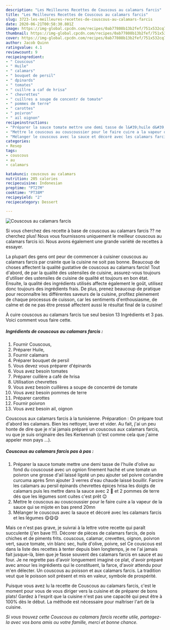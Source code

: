 ```yaml
---
description: "Les Meilleures Recettes de Couscous au calamars farcis"
title: "Les Meilleures Recettes de Couscous au calamars farcis"
slug: 3723-les-meilleures-recettes-de-couscous-au-calamars-farcis
date: 2020-06-21T00:58:30.801Z
image: https://img-global.cpcdn.com/recipes/0ab77808b13b2fef/751x532cq70/couscous-au-calamars-farcis-photo-principale-de-la-recette.jpg
thumbnail: https://img-global.cpcdn.com/recipes/0ab77808b13b2fef/751x532cq70/couscous-au-calamars-farcis-photo-principale-de-la-recette.jpg
cover: https://img-global.cpcdn.com/recipes/0ab77808b13b2fef/751x532cq70/couscous-au-calamars-farcis-photo-principale-de-la-recette.jpg
author: Jacob Quinn
ratingvalue: 4.1
reviewcount: 9
recipeingredient:
- " Couscous"
- " Huile"
- " calamars"
- " bouquet de persil"
- " dpinards"
- " tomates"
- " cuillre a caf de hrisa"
- " chevrettes"
- " cuillres a soupe de concentr de tomate"
- " pommes de terre"
- " carottes"
- " poivron"
- " ail oignon"
recipeinstructions:
- "Préparer la sauce tomate mettre une demi tasse de l&#39;huile d&#39;olive au fond du couscousé avec un ognion finement haché et une tomate un poivron une grosse d&#39;ail laissé ligoté un peu ajouter sel poivre coriandre curcuma après 5mn ajouter 3 verres d&#39;eau chaude laissé bouillir. Farcire les calamars au persil épinards chevrettes épices hrisa les doigts de calamars puis les mettre dans la sauce avec 2 🥕 et 2 pommes de terre dés que les légumes sont cuites c&#39;est prêt 😉"
- "Mettre le couscous au couscoussier pour le faire cuire a la vapeur de la sauce qui se mijote en bas prend 20mn"
- "Mélanger le couscous avec la sauce et décoré avec les calamars farcis et les légumes 😋😋😋"
categories:
- Resep
tags:
- couscous
- au
- calamars

katakunci: couscous au calamars 
nutrition: 205 calories
recipecuisine: Indonesian
preptime: "PT27M"
cooktime: "PT38M"
recipeyield: "2"
recipecategory: Dessert

---
```



![Couscous au calamars farcis](https://img-global.cpcdn.com/recipes/0ab77808b13b2fef/751x532cq70/couscous-au-calamars-farcis-photo-principale-de-la-recette.jpg)

Si vous cherchez des recette à base de couscous au calamars farcis ?? ne cherchez plus! Nous vous fournissons uniquement le meilleur couscous au calamars farcis ici. Nous avons également une grande variété de recettes à essayer.

La plupart des gens ont peur de commencer à cuisiner couscous au calamars farcis par crainte que la cuisine ne soit pas bonne. Beaucoup de choses affectent la qualité gustative de couscous au calamars farcis! Tout d'abord, de par la qualité des ustensiles de cuisine, assurez-vous toujours d'utiliser des ustensiles de cuisine de qualité et toujours en bon état. Ensuite, la qualité des ingrédients utilisés affecte également le goût, utilisez donc toujours des ingrédients frais. De plus, prenez beaucoup de pratique pour reconnaître les différentes saveurs de la cuisine, profitez pleinement de chaque processus de cuisson, car les sentiments d'enthousiasme, de calme et de ne pas être pressé affectent aussi le résultat final de la cuisine!

<!--inarticleads1-->

À cuire couscous au calamars farcis tue seul besion 13 Ingrédients et 3 pas. Voici comment vous faire cette.

##### Ingrédients de couscous au calamars farcis :

1. Fournir  Couscous,
1. Préparer  Huile,
1. Fournir  calamars
1. Préparer  bouquet de persil
1. Vous devez vous préparer  d&#39;épinards
1. Vous avez besoin  tomates
1. Préparer  cuillère a café de hrisa
1. Utilisation  chevrettes
1. Vous avez besoin  cuillères a soupe de concentré de tomate
1. Vous avez besoin  pommes de terre
1. Préparer  carottes
1. Fournir  poivron
1. Vous avez besoin  ail, oignon


Couscous aux calamars farcis à la tunisienne. Préparation : On prépare tout d&#39;abord les calamars. Bien les nettoyer, laver et vider. Au fait, j&#39;ai un peu honte de dire que je n&#39;ai jamais préparé un couscous aux calamars farcis, vu que je suis originaire des îles Kerkennah (c&#39;est comme cela que j&#39;aime appeler mon pays …). 

<!--inarticleads2-->

##### Couscous au calamars farcis pas à pas :

1. Préparer la sauce tomate mettre une demi tasse de l&#39;huile d&#39;olive au fond du couscousé avec un ognion finement haché et une tomate un poivron une grosse d&#39;ail laissé ligoté un peu ajouter sel poivre coriandre curcuma après 5mn ajouter 3 verres d&#39;eau chaude laissé bouillir. Farcire les calamars au persil épinards chevrettes épices hrisa les doigts de calamars puis les mettre dans la sauce avec 2 🥕 et 2 pommes de terre dés que les légumes sont cuites c&#39;est prêt 😉
1. Mettre le couscous au couscoussier pour le faire cuire a la vapeur de la sauce qui se mijote en bas prend 20mn
1. Mélanger le couscous avec la sauce et décoré avec les calamars farcis et les légumes 😋😋😋


Mais ce n&#39;est pas grave, je suivrai à la lettre votre recette qui paraît succulente (j&#39;en bave !!!). Décorer de pièces de calamars farcis, de pois chiches et de piments frits. couscous, calamar, crevettes, oignon, poivron vert, sauce tomate, vin blanc sec, huile d&#39;olive, poivre, sel Ce couscous est dans la liste des recettes à tenter depuis bien longtemps, je ne l&#39;ai jamais fait jusque-là, bien que je fasse souvent des calamars farcis en sauce et au four. Je ne regrette pas d&#39;avoir longuement imaginé ce plat, d&#39;avoir préparé avec amour les ingrédients qui le constituent, la farce, d&#39;avoir attendu pour m&#39;en délecter. Un couscous au poisson et aux calamars farcis. La tradition veut que le poisson soit présent et mis en valeur, symbole de prospérité. 

<!--inarticleads1-->

<p>
Puisque vous avez lu la recette de Couscous au calamars farcis, c'est le moment pour vous de vous diriger vers la cuisine et de préparer de bons plats! Gardez à l'esprit que la cuisine n'est pas une capacité qui peut être à 100% dès le début. La méthode est nécessaire pour maîtriser l'art de la cuisine.
</p>

<p>
<i>Si vous trouvez cette Couscous au calamars farcis recette utile, partagez-la avec vos bons amis ou votre famille, merci et bonne chance.</i>
</p>
